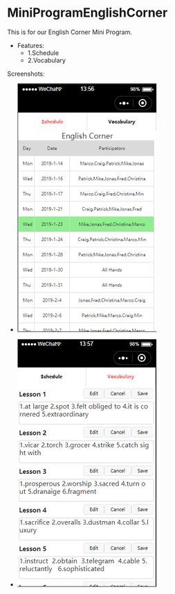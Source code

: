 # MiniProgramEnglishCorner

This is for our English Corner Mini Program.

* Features:
  * 1.Schedule
  * 2.Vocabulary

Screenshots:
  * ![Image text](https://github.com/zhugefenghao/MiniProgramEnglishCorner/blob/master/img/mini_schedule.png)

  * ![Image text](https://github.com/zhugefenghao/MiniProgramEnglishCorner/blob/master/img/mini_vocabulary.png)
